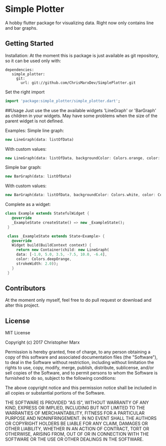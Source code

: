 # Simple Plotter

A hobby flutter package for visualizing data. Right now only contains line and bar graphs.

## Getting Started

Installation:
At the moment this is package is just available as git repository, so it can be used only with:
```
dependencies:
   simple_plotter:
     git:
       url: git://github.com/ChrisMarxDev/SimplePlotter.git
```

Set the right import
```dart
import 'package:simple_plotter/simple_plotter.dart';
```

##Usage
Just use the use the available widgets 'LineGraph' or 'BarGraph' as children in your widgets.
May have some problems when the size of the parent widget is not defined.

Examples:
Simple line graph:
```dart
new LineGraph(data: listOfData)
```

With custom values:
```dart
new LineGraph(data: listOfData, backgroundColor: Colors.orange, color: Colors.blue, fitValues: false, strokeWidth: 2.5)
```

Simple bar graph:
```dart
new BarGraph(data: listOfData)
```

With custom values:
```dart
new BarGraph(data: listOfData, backgroundColor: Colors.white, color: Colors.black, barOffset: 10.0)
```

Complete as a widget:
```dart
class Example extends StatefulWidget {
   @override
   _ExampleState createState() => new _ExampleState();
 }

 class _ExampleState extends State<Example> {
   @override
   Widget build(BuildContext context) {
     return new Container(child: new LineGraph(
     data: [-1.0, 5.0, 3.5, -7.5, 10.0, -6.4],
     color: Colors.deepOrange,
     strokeWidth: 2.0));
   }
 }
 ```

## Contributors
At the moment only myself, feel free to do pull request or download and alter this project.

## License
MIT License

Copyright (c) 2017 Christopher Marx

Permission is hereby granted, free of charge, to any person obtaining a copy
of this software and associated documentation files (the "Software"), to deal
in the Software without restriction, including without limitation the rights
to use, copy, modify, merge, publish, distribute, sublicense, and/or sell
copies of the Software, and to permit persons to whom the Software is
furnished to do so, subject to the following conditions:

The above copyright notice and this permission notice shall be included in all
copies or substantial portions of the Software.

THE SOFTWARE IS PROVIDED "AS IS", WITHOUT WARRANTY OF ANY KIND, EXPRESS OR
IMPLIED, INCLUDING BUT NOT LIMITED TO THE WARRANTIES OF MERCHANTABILITY,
FITNESS FOR A PARTICULAR PURPOSE AND NONINFRINGEMENT. IN NO EVENT SHALL THE
AUTHORS OR COPYRIGHT HOLDERS BE LIABLE FOR ANY CLAIM, DAMAGES OR OTHER
LIABILITY, WHETHER IN AN ACTION OF CONTRACT, TORT OR OTHERWISE, ARISING FROM,
OUT OF OR IN CONNECTION WITH THE SOFTWARE OR THE USE OR OTHER DEALINGS IN THE
SOFTWARE.




